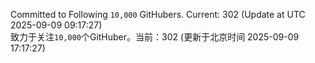 Committed to Following `10,000` GitHubers. Current: <!-- FOLLOWING_COUNT -->302<!-- FOLLOWING_COUNT --> (Update at UTC <!-- LAST_UPDATED -->2025-09-09 09:17:27<!-- LAST_UPDATED -->)<br>
致力于关注`10,000`个GitHuber。当前：<!-- FOLLOWING_COUNT -->302<!-- FOLLOWING_COUNT --> (更新于北京时间 <!-- LAST_UPDATED_CST -->2025-09-09 17:17:27<!-- LAST_UPDATED_CST -->)
